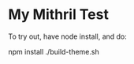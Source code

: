 My Mithril Test
===============

To try out, have node install, and do:

  npm install
  ./build-theme.sh
